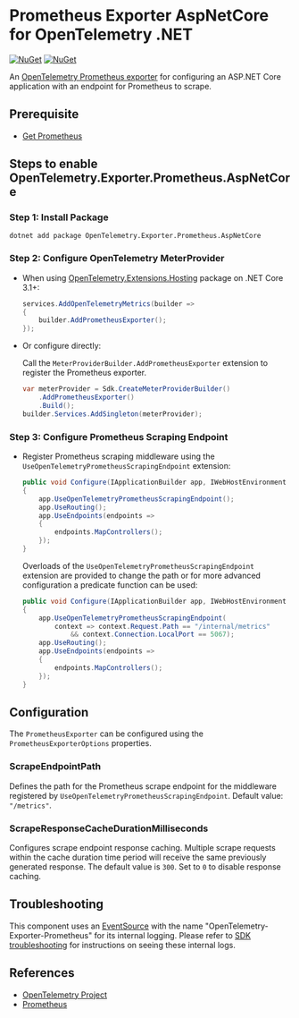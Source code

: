 # Prometheus Exporter AspNetCore for OpenTelemetry .NET

[![NuGet](https://img.shields.io/nuget/v/OpenTelemetry.Exporter.Prometheus.AspNetCore.svg)](https://www.nuget.org/packages/OpenTelemetry.Exporter.Prometheus.AspNetCore)
[![NuGet](https://img.shields.io/nuget/dt/OpenTelemetry.Exporter.Prometheus.AspNetCore.svg)](https://www.nuget.org/packages/OpenTelemetry.Exporter.Prometheus.AspNetCore)

An [OpenTelemetry Prometheus exporter](https://github.com/open-telemetry/opentelemetry-specification/blob/main/specification/metrics/sdk_exporters/prometheus.md)
for configuring an ASP.NET Core application with an endpoint for Prometheus
to scrape.

## Prerequisite

* [Get Prometheus](https://prometheus.io/docs/introduction/first_steps/)

## Steps to enable OpenTelemetry.Exporter.Prometheus.AspNetCore

### Step 1: Install Package

```shell
dotnet add package OpenTelemetry.Exporter.Prometheus.AspNetCore
```

### Step 2: Configure OpenTelemetry MeterProvider

* When using
  [OpenTelemetry.Extensions.Hosting](../OpenTelemetry.Extensions.Hosting/README.md)
  package on .NET Core 3.1+:

    ```csharp
    services.AddOpenTelemetryMetrics(builder =>
    {
        builder.AddPrometheusExporter();
    });
    ```

* Or configure directly:

    Call the `MeterProviderBuilder.AddPrometheusExporter` extension to
    register the Prometheus exporter.

    ```csharp
    var meterProvider = Sdk.CreateMeterProviderBuilder()
        .AddPrometheusExporter()
        .Build();
    builder.Services.AddSingleton(meterProvider);
    ```

### Step 3: Configure Prometheus Scraping Endpoint

* Register Prometheus scraping middleware using the
  `UseOpenTelemetryPrometheusScrapingEndpoint` extension:

    ```csharp
    public void Configure(IApplicationBuilder app, IWebHostEnvironment env)
    {
        app.UseOpenTelemetryPrometheusScrapingEndpoint();
        app.UseRouting();
        app.UseEndpoints(endpoints =>
        {
            endpoints.MapControllers();
        });
    }
    ```

    Overloads of the `UseOpenTelemetryPrometheusScrapingEndpoint` extension are
    provided to change the path or for more advanced configuration a predicate
    function can be used:

    ```csharp
    public void Configure(IApplicationBuilder app, IWebHostEnvironment env)
    {
        app.UseOpenTelemetryPrometheusScrapingEndpoint(
            context => context.Request.Path == "/internal/metrics"
                && context.Connection.LocalPort == 5067);
        app.UseRouting();
        app.UseEndpoints(endpoints =>
        {
            endpoints.MapControllers();
        });
    }
    ```

## Configuration

The `PrometheusExporter` can be configured using the `PrometheusExporterOptions`
properties.

### ScrapeEndpointPath

Defines the path for the Prometheus scrape endpoint for the middleware
registered by
`UseOpenTelemetryPrometheusScrapingEndpoint`. Default value: `"/metrics"`.

### ScrapeResponseCacheDurationMilliseconds

Configures scrape endpoint response caching. Multiple scrape requests within the
cache duration time period will receive the same previously generated response.
The default value is `300`. Set to `0` to disable response caching.

## Troubleshooting

This component uses an
[EventSource](https://docs.microsoft.com/dotnet/api/system.diagnostics.tracing.eventsource)
with the name "OpenTelemetry-Exporter-Prometheus" for its internal logging.
Please refer to [SDK
troubleshooting](../OpenTelemetry/README.md#troubleshooting) for instructions on
seeing these internal logs.

## References

* [OpenTelemetry Project](https://opentelemetry.io/)
* [Prometheus](https://prometheus.io)
